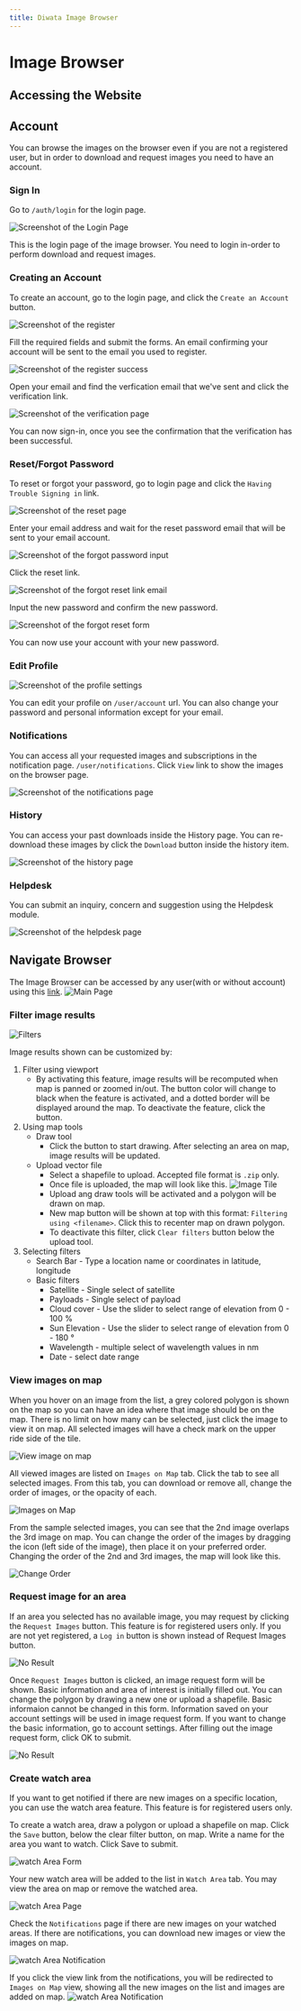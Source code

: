 ```yaml
---
title: Diwata Image Browser
---
```


# Image Browser

## Accessing the Website

## Account

You can browse the images on the browser even if you are not a registered user, but in order to download and request images you need to have an account.

### Sign In

Go to `/auth/login` for the login page.

![Screenshot of the Login Page](images/login.png)

This is the login page of the image browser. You need to login in-order to perform download and request images.

### Creating an Account

To create an account, go to the login page, and click the `Create an Account` button.

![Screenshot of the register](images/register.png)

Fill the required fields and submit the forms. An email confirming your account will be sent to the email you used to register.

![Screenshot of the register success](images/register-success.png)

Open your email and find the verfication email that we've sent and click the verification link.

![Screenshot of the verification page](images/verification.png)

You can now sign-in, once you see the confirmation that the verification has been successful.

### Reset/Forgot Password

To reset or forgot your password, go to login page and click the `Having Trouble Signing in` link.

![Screenshot of the reset page](images/reset.png)

Enter your email address and wait for the reset password email that will be sent to your email account.

![Screenshot of the forgot password input](images/reset-enter.png)

Click the reset link.

![Screenshot of the forgot reset link email](images/reset-link-email.png)

Input the new password and confirm the new password.

![Screenshot of the forgot reset form](images/reset-form.png)

You can now use your account with your new password.

### Edit Profile

![Screenshot of the profile settings](images/account-settings.png)

You can edit your profile on `/user/account` url. You can also change your password and personal information except for your email.

### Notifications

You can access all your requested images and subscriptions in the notification page. `/user/notifications`. Click `View` link to show the images on the browser page.

![Screenshot of the notifications page](images/notifications.png)

### History

You can access your past downloads inside the History page. You can re-download these images by click the `Download` button inside the history item.

![Screenshot of the history page](images/history.png)

### Helpdesk

You can submit an inquiry, concern and suggestion using the Helpdesk module.

![Screenshot of the helpdesk page](images/helpdesk.png)

## Navigate Browser

The Image Browser can be accessed by any user(with or without account) using this [link](https://data.stamina4space.upd.edu.ph/browse).
![Main Page](images/main-page.png)

### Filter image results

![Filters](images/filters.jpg)

Image results shown can be customized by:

1. Filter using viewport
    - By activating this feature, image results will be recomputed when map is panned or zoomed in/out. The button color will change to black when the feature is activated, and a dotted border will be displayed around the map. To deactivate the feature, click the button. 
2. Using map tools
    - Draw tool
        - Click the button to start drawing. After selecting an area on map, image results will be updated.
    - Upload vector file
        - Select a shapefile to upload. Accepted file format is `.zip` only.
        - Once file is uploaded, the map will look like this. 
        ![Image Tile](images/upload.jpg)
        - Upload ang draw tools will be activated and a polygon will be drawn on map.
        - New map button will be shown at top with this format: `Filtering using <filename>`. Click this to recenter map on drawn polygon.
        - To deactivate this filter, click `Clear filters` button below the upload tool.
3. Selecting filters
    - Search Bar - Type a location name or coordinates in latitude, longitude
    - Basic filters
        - Satellite - Single select of satellite
        - Payloads - Single select of payload
        - Cloud cover - Use the slider to select range of elevation from 0 - 100 %
        - Sun Elevation - Use the slider to select range of elevation from 0 - 180 °
        - Wavelength - multiple select of wavelength values in nm
        - Date - select date range

### View images on map

When you hover on an image from the list, a grey colored polygon is shown on the map so you can have an idea where that image should be on the map. There is no limit on how many can be selected, just click the image to view it on map. All selected images will have a check mark on the upper ride side of the tile.

![View image on map](images/view-image-on-map.jpg)

All viewed images are listed on `Images on Map` tab. Click the tab to see all selected images. From this tab, you can download or remove all, change the order of images, or the opacity of each.

![Images on Map](images/images-on-map.jpg)

From the sample selected images, you can see that the 2nd image overlaps the 3rd image on map. You can change the order of the images by dragging the icon (left side of the image), then place it on your preferred order. Changing the order of the 2nd and 3rd images, the map will look like this.

![Change Order](images/change-order.jpg)


### Request image for an area

If an area you selected has no available image, you may request by clicking the `Request Images` button. This feature is for registered users only. If you are not yet registered, a `Log in` button is shown instead of Request Images button.

![No Result](images/no-result.jpg)


Once `Request Images` button is clicked, an image request form will be shown. Basic information and area of interest is initially filled out. You can change the polygon by drawing a new one or upload a shapefile. Basic informaion cannot be changed in this form. 
Information saved on your account settings will be used in image request form. If you want to change the basic information, go to account settings. After filling out the image request form, click OK to submit.

![No Result](images/image-request-form.jpg)


### Create watch area

If you want to get notified if there are new images on a specific location, you can use the watch area feature. This feature is for registered users only.

<!-- You can create a subscription to your desired area by creating a watch area. You will be notified if there are new images from that location. -->

To create a watch area, draw a polygon or upload a shapefile on map. Click the `Save` button, below the clear filter button, on map. Write a name for the area you want to watch. Click Save to submit.

![watch Area Form](images/watch-area-form.jpg)


Your new watch area will be added to the list in `Watch Area` tab. You may view the area on map or remove the watched area. 

![watch Area Page](images/watch-area.jpg)


Check the `Notifications` page if there are new images on your watched areas. If there are notifications, you can download new images or view the images on map.

![watch Area Notification](images/watch-area-notif.jpg)

If you click the view link from the notifications, you will be redirected to `Images on Map` view, showing all the new images on the list and images are added on map.
![watch Area Notification](images/watch-area-view.jpg)
